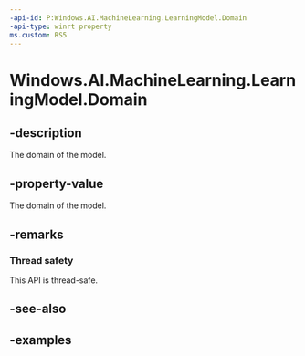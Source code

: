 ```yaml
---
-api-id: P:Windows.AI.MachineLearning.LearningModel.Domain
-api-type: winrt property
ms.custom: RS5
---
```


<!-- Property syntax.
public string Domain { get; }
-->

# Windows.AI.MachineLearning.LearningModel.Domain

## -description
The domain of the model.

## -property-value
The domain of the model.

## -remarks

### Thread safety
This API is thread-safe.

## -see-also

## -examples
